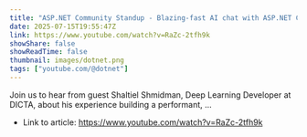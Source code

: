 ```yaml
---
title: "ASP.NET Community Standup - Blazing-fast AI chat with ASP.NET Core &amp; SignalR"
date: 2025-07-15T19:55:47Z
link: https://www.youtube.com/watch?v=RaZc-2tfh9k
showShare: false
showReadTime: false
thumbnail: images/dotnet.png
tags: ["youtube.com/@dotnet"]
---
```

Join us to hear from guest Shaltiel Shmidman, Deep Learning Developer at DICTA, about his experience building a performant, ...

- Link to article: https://www.youtube.com/watch?v=RaZc-2tfh9k